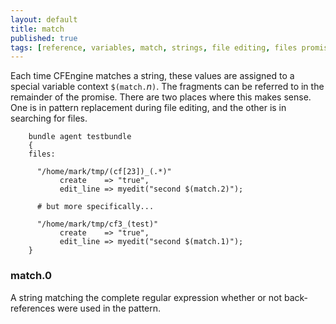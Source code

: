 ```yaml
---
layout: default
title: match
published: true
tags: [reference, variables, match, strings, file editing, files promises, edit_line]
---
```


Each time CFEngine matches a string, these values are assigned to a special
variable context `$(match.`*n*`)`. The fragments can be referred to in the
remainder of the promise. There are two places where this makes sense. One is
in pattern replacement during file editing, and the other is in searching for
files.

```cf3
    bundle agent testbundle
    {
    files:

      "/home/mark/tmp/(cf[23])_(.*)"
           create    => "true",
           edit_line => myedit("second $(match.2)");

      # but more specifically...

      "/home/mark/tmp/cf3_(test)"
           create    => "true",
           edit_line => myedit("second $(match.1)");
    }
```

### match.0

A string matching the complete regular expression whether or not
back-references were used in the pattern.
